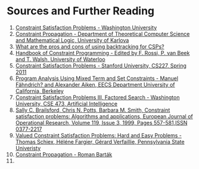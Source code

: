 # Sources and Further Reading
1. [Constraint Satisfaction Problems - Washington University](https://courses.cs.washington.edu/courses/cse473/05au/notes/CSP.pdf)
2. [Constraint Propagation - Department of Theoretical Computer Science and Mathematical Logic, University of Karlova](https://ktiml.mff.cuni.cz/~bartak/constraints/propagation.html)
3. [What are the pros and cons of using backtracking for CSPs?](https://www.linkedin.com/advice/0/what-pros-cons-using-backtracking-csps-skills-problem-solving#:~:text=There%20are%20many%20algorithms%20that,or%20prove%20that%20none%20exists.)
4. [Handbook of Constraint Programming - Edited by F. Rossi, P. van Beek and T. Walsh, University of Waterloo](https://cs.uwaterloo.ca/~vanbeek/Publications/survey06.pdf)
5. [Constraint Satisfaction Problems - Stanford University, CS227, Spring 2011](https://web.stanford.edu/class/cs227/Lectures/lec14.pdf)
6. [Program Analysis Using Mixed Term and Set Constraints - Manuel Fähndrich?
and Alexander Aiken, EECS Department
University of California, Berkeley](https://theory.stanford.edu/~aiken/publications/papers/sas97.pdf)
7. [Constraint Satisfaction Problems III, Factored Search - Washington University, CSE 473, Artificial Intelligence](https://courses.cs.washington.edu/courses/cse473/16au/slides-16au/08-CSP3.pdf)
8. [Sally C. Brailsford, Chris N. Potts, Barbara M. Smith, Constraint satisfaction problems: Algorithms and applications, European Journal of Operational Research, Volume 119, Issue 3, 1999, Pages 557-581,ISSN 0377-2217](https://www.sciencedirect.com/science/article/pii/S0377221798003646)
9. [Valued Constraint Satisfaction Problems: Hard and Easy Problems - Thomas Schiex, Héléne Fargier, Gérard Verfaillie, Pennsylvania State Univeristy](https://citeseerx.ist.psu.edu/document?repid=rep1&type=pdf&doi=489eca86bf2dd3e30632059b8b0a658cae8da536)
10. [Constraint Propagation - Roman Barták](https://ktiml.mff.cuni.cz/~bartak/constraints/propagation.html#:~:text=Algorithm%20AC%2D3%20for%20Forward%20Checking&text=Forward%20checking%20detects%20the%20inconsistency,overall%20amount%20of%20work%20done)
11. 

